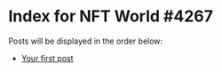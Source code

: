 # Index for NFT World #4267
Posts will be displayed in the order below:

- [Your first post](./001-first.md)

